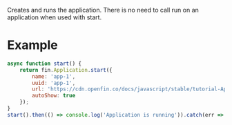 Creates and runs the application. There is no need to call run on an application when used with start.
# Example
```js
async function start() {
    return fin.Application.start({
        name: 'app-1',
        uuid: 'app-1',
        url: 'https://cdn.openfin.co/docs/javascript/stable/tutorial-Application.start.html',
        autoShow: true
    });
}
start().then(() => console.log('Application is running')).catch(err => console.log(err));
```
